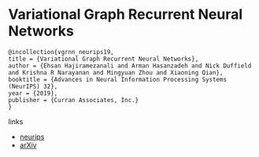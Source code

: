 # Variational Graph Recurrent Neural Networks

```
@incollection{vgrnn_neurips19,
title = {Variational Graph Recurrent Neural Networks},
author = {Ehsan Hajiramezanali and Arman Hasanzadeh and Nick Duffield and Krishna R Narayanan and Mingyuan Zhou and Xiaoning Qian},
booktitle = {Advances in Neural Information Processing Systems (NeurIPS) 32},
year = {2019},
publisher = {Curran Associates, Inc.}
}
```

links
- [neurips](https://nips.cc/Conferences/2019/Schedule?showEvent=14075)
- [arXiv](https://arxiv.org/abs/1908.09710)
